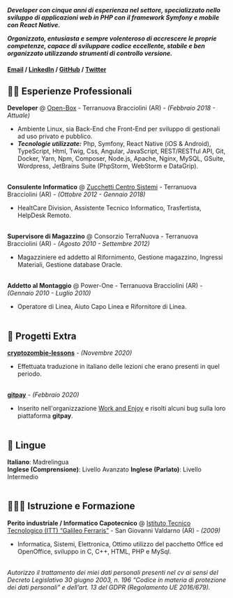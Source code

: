 **_Developer con cinque anni di esperienza nel settore, specializzato nello sviluppo di applicazioni web in PHP con il framework Symfony e mobile con React Native._**

**_Organizzato, entusiasta e sempre volenteroso di accrescere le proprie competenze, capace di sviluppare codice eccellente, stabile e ben organizzato utilizzando strumenti di controllo versione._**

#### [Email](mailto:lomba90@libero.it) / [LinkedIn](https://www.linkedin.com/in/federico-lombardini/) / [GitHub](https://github.com/nobady90) / [Twitter](https://twitter.com/NobadyProducer)

## 👨‍💻 Esperienze Professionali

**Developer** @ [Open-Box](https://www.open-box.it/) - Terranuova Bracciolini (AR) - _(Febbraio 2018 - Attuale)_ <br>
  - Ambiente Linux, sia Back-End che Front-End per sviluppo di gestionali ad uso privato e pubblico.
  - **_Tecnologie utilizzate:_** Php, Symfony, React Native (iOS & Android), TypeScript, Html, Twig, Css, Angular, JavaScript, REST/RESTful API, Git, Docker, Yarn, Npm, Composer, Node.js, Apache, Nginx, MySQL, GSuite, Wordpress, JetBrains Suite (PhpStorm, WebStorm e DataGrip).
<br><br>

**Consulente Informatico** @ [Zucchetti Centro Sistemi](http://www.zcscompany.com/it/) - Terranuova Bracciolini (AR) - _(Ottobre 2012 - Gennaio 2018)_ <br>
  - HealtCare Division, Assistente Tecnico Informatico, Trasfertista, HelpDesk Remoto.
<br><br>

**Supervisore di Magazzino** @ Consorzio TerraNuova - Terranuova Bracciolini (AR) - _(Agosto 2010 - Settembre 2012)_ <br>
  - Magazziniere ed addetto al Rifornimento, Gestione magazzino, Ingressi Materiali, Gestione database Oracle.
<br><br>

**Addetto al Montaggio** @ Power-One - Terranuova Bracciolini (AR) - _(Gennaio 2010 - Luglio 2010)_ <br>
  - Operatore di Linea, Aiuto Capo Linea e Rifornitore di Linea.
<br><br>

## 📌 Progetti Extra

**[cryptozombie-lessons](https://github.com/loomnetwork/cryptozombie-lessons)** - _(Novembre 2020)_ <br>
  - Effettuata traduzione in italiano delle lezioni che erano presenti in quel periodo.
<br><br>

**[gitpay](https://github.com/worknenjoy/gitpay)** - _(Febbraio 2020)_ <br>
  - Inserito nell'organizzazione [Work and Enjoy](https://github.com/worknenjoy) e risolti alcuni bug sulla loro piattaforma **gitpay**.
<br><br>

## 💬 Lingue

**Italiano**: Madrelingua <br>
**Inglese (Comprensione)**: Livello Avanzato
**Inglese (Parlato)**: Livello Intermedio
<br><br>

## 👨🏻‍🎓 Istruzione e Formazione

**Perito industriale / Informatico Capotecnico** @ [Istituto Tecnico Tecnologico (ITT) “Galileo Ferraris”](https://www.isisvaldarno.edu.it/struttura/isis-valdarno/) - San Giovanni Valdarno (AR) - _(2009)_ <br>
  - Informatica, Sistemi, Elettronica, Ottimo utilizzo del pacchetto Office ed OpenOffice, sviluppo in C, C++, HTML, PHP e MySql.
<br><br>

<i>Autorizzo il trattamento dei miei dati personali presenti nel cv ai sensi del Decreto Legislativo 30 giugno 2003, n. 196 “Codice in materia di protezione dei dati personali” e dell’art. 13 del GDPR (Regolamento UE 2016/679).</i>

